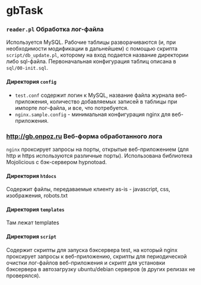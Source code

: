 # gbTask
### `reader.pl` Обработка лог-файла
Используется MySQL. Рабочие таблицы разворачиваются (и, при необходимости модификации в дальнейшем) с помощью скрипта `script/db_update.pl`, которому на вход подается название директории либо sql-файла. Первоначальная конфигурация таблиц описана в `sql/00-init.sql`.

#### Директория `config`
+ `test.conf` содержит логин к MySQL, название файла журнала веб-приложения, количество добавляемых записей в таблицы при импорте лог-файла, и все, что потребуется.
+ `nginx.sample.config` - минимальная конфигурация nginx для веб-приложения.
### <http://gb.onpoz.ru> Веб-форма обработанного лога
`nginx` проксирует запросы на порты, открытые веб-приложением (для http и https используются различные порты). Использована библиотека Mojolicious с бэк-сервером hypnotoad.
#### Директория `htdocs`
Содержит файлы, передаваемые клиенту as-is - javascript, css, изображения, robots.txt 
#### Директория `templates`
Там лежат templates
#### Директория `script`
Содержит скрипты для запуска бэксервера test, на который nginx проксирует запросы к веб-приложению, скрипты для периодической очистки лог-файлов веб-приложения и скрипт для установки бэксервера в автозагрузку ubuntu/debian серверов (в других релизах не проверялся). 
